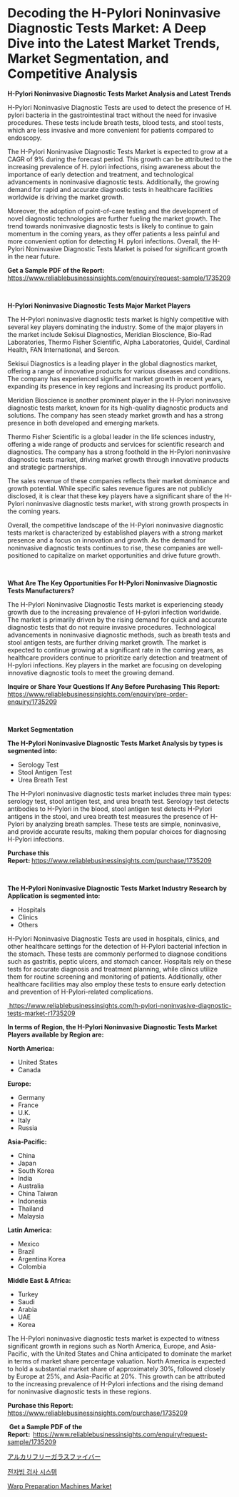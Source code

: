 <p><h1>Decoding the H-Pylori Noninvasive Diagnostic Tests Market: A Deep Dive into the Latest Market Trends, Market Segmentation, and Competitive Analysis</h1></p><p><strong>H-Pylori Noninvasive Diagnostic Tests Market Analysis and Latest Trends</strong></p>
<p><p>H-Pylori Noninvasive Diagnostic Tests are used to detect the presence of H. pylori bacteria in the gastrointestinal tract without the need for invasive procedures. These tests include breath tests, blood tests, and stool tests, which are less invasive and more convenient for patients compared to endoscopy.</p><p>The H-Pylori Noninvasive Diagnostic Tests Market is expected to grow at a CAGR of 9% during the forecast period. This growth can be attributed to the increasing prevalence of H. pylori infections, rising awareness about the importance of early detection and treatment, and technological advancements in noninvasive diagnostic tests. Additionally, the growing demand for rapid and accurate diagnostic tests in healthcare facilities worldwide is driving the market growth.</p><p>Moreover, the adoption of point-of-care testing and the development of novel diagnostic technologies are further fueling the market growth. The trend towards noninvasive diagnostic tests is likely to continue to gain momentum in the coming years, as they offer patients a less painful and more convenient option for detecting H. pylori infections. Overall, the H-Pylori Noninvasive Diagnostic Tests Market is poised for significant growth in the near future.</p></p>
<p><strong>Get a Sample PDF of the Report:&nbsp;</strong> <a href="https://www.reliablebusinessinsights.com/enquiry/request-sample/1735209">https://www.reliablebusinessinsights.com/enquiry/request-sample/1735209</a></p>
<p>&nbsp;</p>
<p><strong>H-Pylori Noninvasive Diagnostic Tests Major Market Players</strong></p>
<p><p>The H-Pylori noninvasive diagnostic tests market is highly competitive with several key players dominating the industry. Some of the major players in the market include Sekisui Diagnostics, Meridian Bioscience, Bio-Rad Laboratories, Thermo Fisher Scientific, Alpha Laboratories, Quidel, Cardinal Health, FAN International, and Sercon.</p><p>Sekisui Diagnostics is a leading player in the global diagnostics market, offering a range of innovative products for various diseases and conditions. The company has experienced significant market growth in recent years, expanding its presence in key regions and increasing its product portfolio.</p><p>Meridian Bioscience is another prominent player in the H-Pylori noninvasive diagnostic tests market, known for its high-quality diagnostic products and solutions. The company has seen steady market growth and has a strong presence in both developed and emerging markets.</p><p>Thermo Fisher Scientific is a global leader in the life sciences industry, offering a wide range of products and services for scientific research and diagnostics. The company has a strong foothold in the H-Pylori noninvasive diagnostic tests market, driving market growth through innovative products and strategic partnerships.</p><p>The sales revenue of these companies reflects their market dominance and growth potential. While specific sales revenue figures are not publicly disclosed, it is clear that these key players have a significant share of the H-Pylori noninvasive diagnostic tests market, with strong growth prospects in the coming years.</p><p>Overall, the competitive landscape of the H-Pylori noninvasive diagnostic tests market is characterized by established players with a strong market presence and a focus on innovation and growth. As the demand for noninvasive diagnostic tests continues to rise, these companies are well-positioned to capitalize on market opportunities and drive future growth.</p></p>
<p>&nbsp;</p>
<p><strong>What Are The Key Opportunities For H-Pylori Noninvasive Diagnostic Tests Manufacturers?</strong></p>
<p><p>The H-Pylori Noninvasive Diagnostic Tests market is experiencing steady growth due to the increasing prevalence of H-pylori infection worldwide. The market is primarily driven by the rising demand for quick and accurate diagnostic tests that do not require invasive procedures. Technological advancements in noninvasive diagnostic methods, such as breath tests and stool antigen tests, are further driving market growth. The market is expected to continue growing at a significant rate in the coming years, as healthcare providers continue to prioritize early detection and treatment of H-pylori infections. Key players in the market are focusing on developing innovative diagnostic tools to meet the growing demand.</p></p>
<p><strong>Inquire or Share Your Questions If Any Before Purchasing This Report:</strong> <a href="https://www.reliablebusinessinsights.com/enquiry/pre-order-enquiry/1735209">https://www.reliablebusinessinsights.com/enquiry/pre-order-enquiry/1735209</a></p>
<p>&nbsp;</p>
<p><strong>Market Segmentation</strong></p>
<p><strong>The H-Pylori Noninvasive Diagnostic Tests Market Analysis by types is segmented into:</strong></p>
<p><ul><li>Serology Test</li><li>Stool Antigen Test</li><li>Urea Breath Test</li></ul></p>
<p><p>The H-Pylori noninvasive diagnostic tests market includes three main types: serology test, stool antigen test, and urea breath test. Serology test detects antibodies to H-Pylori in the blood, stool antigen test detects H-Pylori antigens in the stool, and urea breath test measures the presence of H-Pylori by analyzing breath samples. These tests are simple, noninvasive, and provide accurate results, making them popular choices for diagnosing H-Pylori infections.</p></p>
<p><strong>Purchase this Report:&nbsp;</strong><a href="https://www.reliablebusinessinsights.com/purchase/1735209">https://www.reliablebusinessinsights.com/purchase/1735209</a></p>
<p>&nbsp;</p>
<p><strong>The H-Pylori Noninvasive Diagnostic Tests Market Industry Research by Application is segmented into:</strong></p>
<p><ul><li>Hospitals</li><li>Clinics</li><li>Others</li></ul></p>
<p><p>H-Pylori Noninvasive Diagnostic Tests are used in hospitals, clinics, and other healthcare settings for the detection of H-Pylori bacterial infection in the stomach. These tests are commonly performed to diagnose conditions such as gastritis, peptic ulcers, and stomach cancer. Hospitals rely on these tests for accurate diagnosis and treatment planning, while clinics utilize them for routine screening and monitoring of patients. Additionally, other healthcare facilities may also employ these tests to ensure early detection and prevention of H-Pylori-related complications.</p></p>
<p><a href="https://www.reliablebusinessinsights.com/h-pylori-noninvasive-diagnostic-tests-market-r1735209">&nbsp;https://www.reliablebusinessinsights.com/h-pylori-noninvasive-diagnostic-tests-market-r1735209</a></p>
<p><strong>In terms of Region, the H-Pylori Noninvasive Diagnostic Tests Market Players available by Region are:</strong></p>
<p>
    <p> <strong> North America: </strong>
        <ul>
            <li>United States</li>
            <li>Canada</li>
        </ul>
        </p> 
    <p> <strong> Europe: </strong>
        <ul>
            <li>Germany</li>
            <li>France</li>
            <li>U.K.</li>
            <li>Italy</li>
            <li>Russia</li>
        </ul>
        </p> 
    <p> <strong> Asia-Pacific: </strong>
        <ul>
            <li>China</li>
            <li>Japan</li>
            <li>South Korea</li>
            <li>India</li>
            <li>Australia</li>
            <li>China Taiwan</li>
            <li>Indonesia</li>
            <li>Thailand</li>
            <li>Malaysia</li>
        </ul>
        </p> 
    <p> <strong> Latin America: </strong>
        <ul>
            <li>Mexico</li>
            <li>Brazil</li>
            <li>Argentina Korea</li>
            <li>Colombia</li>
        </ul>
        </p> 
    <p> <strong> Middle East & Africa: </strong>
        <ul>
            <li>Turkey</li>
            <li>Saudi</li>
            <li>Arabia</li>
            <li>UAE</li>
            <li>Korea</li>
        </ul>
    </p>
    </p>
<p><p>The H-Pylori noninvasive diagnostic tests market is expected to witness significant growth in regions such as North America, Europe, and Asia-Pacific, with the United States and China anticipated to dominate the market in terms of market share percentage valuation. North America is expected to hold a substantial market share of approximately 30%, followed closely by Europe at 25%, and Asia-Pacific at 20%. This growth can be attributed to the increasing prevalence of H-Pylori infections and the rising demand for noninvasive diagnostic tests in these regions.</p></p>
<p><strong>Purchase this Report: </strong><a href="https://www.reliablebusinessinsights.com/purchase/1735209">https://www.reliablebusinessinsights.com/purchase/1735209</a></p>
<p>&nbsp;<strong>Get a Sample PDF of the Report:&nbsp;&nbsp;</strong><a href="https://www.reliablebusinessinsights.com/enquiry/request-sample/1735209">https://www.reliablebusinessinsights.com/enquiry/request-sample/1735209</a></p>
<p><strong></strong></p>
<p><p><a href="https://github.com/oqxogxyvqe90775/Market-Research-Report-List-2/blob/main/9541414104655.md">アルカリフリーガラスファイバー</a></p><p><a href="https://github.com/mduzzalmduzzal601/Market-Research-Report-List-1/blob/main/241637698164.md">전자빔 검사 시스템</a></p><p><a href="https://view.publitas.com/reportprime-1/warp-preparation-machines-market-analysis-report-trends-growth-drivers-and-forecasts-2024-2031/">Warp Preparation Machines Market</a></p></p>